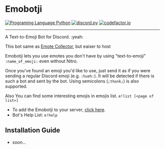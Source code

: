 # Emobotji

[![Programing Language Python](https://img.shields.io/badge/python-3.9.5-4B8BBE.svg)](https://www.python.org/)
[![discord.py](https://img.shields.io/badge/discord.py-1.7.1-5865F2.svg)](https://pypi.org/project/discord.py/)
[![codefactor.io](https://www.codefactor.io/repository/github/thehatkid/emobotji/badge)]()

---

A Text-to-Emoji Bot for Discord. :yeah:

This bot same as [Emote Collector](https://github.com/EmoteBot/EmoteCollector), but eaiser to host

Emobotji lets you use emotes you don't have by using "text-to-emoji" `:name_of_emoji:` even without Nitro.

Once you've found an emoji you'd like to use, just send it as if you were sending a regular Discord emoji (e.g. `:hueh:`). It will be detected if there is such a bot and sent by the bot. Using semicolons (`;thonk;`) is also supported.

Also You can find some interesting emojis in emojis list. `e!list [<page of list>]`

- To add the Emobotji to your server, [click here](https://discord.com/oauth2/authorize?client_id=841879090038177792&permissions=346176&scope=bot).
- Bot's Help List: `e!help`

## Installation Guide
- *soon...*
